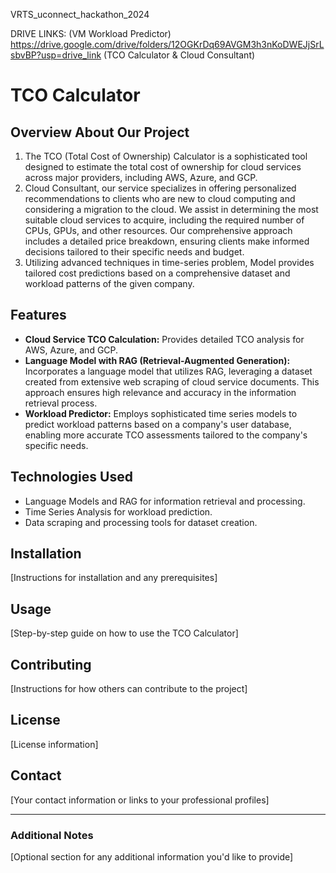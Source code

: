 
VRTS_uconnect_hackathon_2024

DRIVE LINKS:
(VM Workload Predictor) https://drive.google.com/drive/folders/12OGKrDq69AVGM3h3nKoDWEJjSrLsbvBP?usp=drive_link
(TCO Calculator & Cloud Consultant) 

# TCO Calculator

## Overview About Our Project
1. The TCO (Total Cost of Ownership) Calculator is a sophisticated tool designed to estimate the total cost of ownership for cloud services across major providers, including AWS, Azure, and GCP. 
2. Cloud Consultant, our service specializes in offering personalized recommendations to clients who are new to cloud computing and considering a migration to the cloud. We assist in determining the most suitable cloud services to acquire, including the required number of CPUs, GPUs, and other resources. Our comprehensive approach includes a detailed price breakdown, ensuring clients make informed decisions tailored to their specific needs and budget.
3. Utilizing advanced techniques in time-series problem, Model provides tailored cost predictions based on a comprehensive dataset and workload patterns of the given company.

## Features
- **Cloud Service TCO Calculation:** Provides detailed TCO analysis for AWS, Azure, and GCP.
- **Language Model with RAG (Retrieval-Augmented Generation):** Incorporates a language model that utilizes RAG, leveraging a dataset created from extensive web scraping of cloud service documents. This approach ensures high relevance and accuracy in the information retrieval process.
- **Workload Predictor:** Employs sophisticated time series models to predict workload patterns based on a company's user database, enabling more accurate TCO assessments tailored to the company's specific needs.

## Technologies Used
- Language Models and RAG for information retrieval and processing.
- Time Series Analysis for workload prediction.
- Data scraping and processing tools for dataset creation.

## Installation

[Instructions for installation and any prerequisites]

## Usage

[Step-by-step guide on how to use the TCO Calculator]

## Contributing

[Instructions for how others can contribute to the project]

## License

[License information]

## Contact

[Your contact information or links to your professional profiles]

---

### Additional Notes

[Optional section for any additional information you'd like to provide]
